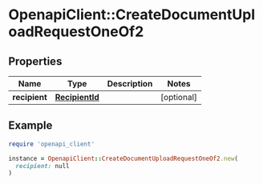 # OpenapiClient::CreateDocumentUploadRequestOneOf2

## Properties

| Name | Type | Description | Notes |
| ---- | ---- | ----------- | ----- |
| **recipient** | [**RecipientId**](RecipientId.md) |  | [optional] |

## Example

```ruby
require 'openapi_client'

instance = OpenapiClient::CreateDocumentUploadRequestOneOf2.new(
  recipient: null
)
```

